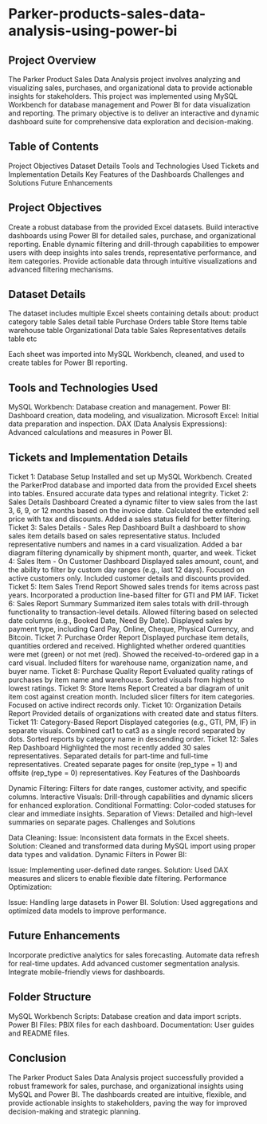 # Parker-products-sales-data-analysis-using-power-bi

## Project Overview
The Parker Product Sales Data Analysis project involves analyzing and visualizing sales, purchases, and organizational data to provide actionable insights for stakeholders. This project was implemented using MySQL Workbench for database management and Power BI for data visualization and reporting. The primary objective is to deliver an interactive and dynamic dashboard suite for comprehensive data exploration and decision-making.

## Table of Contents
Project Objectives
Dataset Details
Tools and Technologies Used
Tickets and Implementation Details
Key Features of the Dashboards
Challenges and Solutions
Future Enhancements

## Project Objectives
Create a robust database from the provided Excel datasets.
Build interactive dashboards using Power BI for detailed sales, purchase, and organizational reporting.
Enable dynamic filtering and drill-through capabilities to empower users with deep insights into sales trends, representative performance, and item categories.
Provide actionable data through intuitive visualizations and advanced filtering mechanisms.

## Dataset Details
The dataset includes multiple Excel sheets containing details about:
product category table
Sales detail table
Purchase Orders table
Store Items table
warehouse table
Organizational Data table 
Sales Representatives details table etc

Each sheet was imported into MySQL Workbench, cleaned, and used to create tables for Power BI reporting.

## Tools and Technologies Used
MySQL Workbench: Database creation and management.
Power BI: Dashboard creation, data modeling, and visualization.
Microsoft Excel: Initial data preparation and inspection.
DAX (Data Analysis Expressions): Advanced calculations and measures in Power BI.

## Tickets and Implementation Details
Ticket 1: Database Setup
Installed and set up MySQL Workbench.
Created the ParkerProd database and imported data from the provided Excel sheets into tables.
Ensured accurate data types and relational integrity.
Ticket 2: Sales Details Dashboard
Created a dynamic filter to view sales from the last 3, 6, 9, or 12 months based on the invoice date.
Calculated the extended sell price with tax and discounts.
Added a sales status field for better filtering.
Ticket 3: Sales Details - Sales Rep Dashboard
Built a dashboard to show sales item details based on sales representative status.
Included representative numbers and names in a card visualization.
Added a bar diagram filtering dynamically by shipment month, quarter, and week.
Ticket 4: Sales Item - On Customer Dashboard
Displayed sales amount, count, and the ability to filter by custom day ranges (e.g., last 12 days).
Focused on active customers only.
Included customer details and discounts provided.
Ticket 5: Item Sales Trend Report
Showed sales trends for items across past years.
Incorporated a production line-based filter for GTI and PM IAF.
Ticket 6: Sales Report Summary
Summarized item sales totals with drill-through functionality to transaction-level details.
Allowed filtering based on selected date columns (e.g., Booked Date, Need By Date).
Displayed sales by payment type, including Card Pay, Online, Cheque, Physical Currency, and Bitcoin.
Ticket 7: Purchase Order Report
Displayed purchase item details, quantities ordered and received.
Highlighted whether ordered quantities were met (green) or not met (red).
Showed the received-to-ordered gap in a card visual.
Included filters for warehouse name, organization name, and buyer name.
Ticket 8: Purchase Quality Report
Evaluated quality ratings of purchases by item name and warehouse.
Sorted visuals from highest to lowest ratings.
Ticket 9: Store Items Report
Created a bar diagram of unit item cost against creation month.
Included slicer filters for item categories.
Focused on active indirect records only.
Ticket 10: Organization Details Report
Provided details of organizations with created date and status filters.
Ticket 11: Category-Based Report
Displayed categories (e.g., GTI, PM, IF) in separate visuals.
Combined cat1 to cat3 as a single record separated by dots.
Sorted reports by category name in descending order.
Ticket 12: Sales Rep Dashboard
Highlighted the most recently added 30 sales representatives.
Separated details for part-time and full-time representatives.
Created separate pages for onsite (rep_type = 1) and offsite (rep_type = 0) representatives.
Key Features of the Dashboards

Dynamic Filtering: Filters for date ranges, customer activity, and specific columns.
Interactive Visuals: Drill-through capabilities and dynamic slicers for enhanced exploration.
Conditional Formatting: Color-coded statuses for clear and immediate insights.
Separation of Views: Detailed and high-level summaries on separate pages.
Challenges and Solutions

Data Cleaning:
Issue: Inconsistent data formats in the Excel sheets.
Solution: Cleaned and transformed data during MySQL import using proper data types and validation.
Dynamic Filters in Power BI:

Issue: Implementing user-defined date ranges.
Solution: Used DAX measures and slicers to enable flexible date filtering.
Performance Optimization:

Issue: Handling large datasets in Power BI.
Solution: Used aggregations and optimized data models to improve performance.

## Future Enhancements
Incorporate predictive analytics for sales forecasting.
Automate data refresh for real-time updates.
Add advanced customer segmentation analysis.
Integrate mobile-friendly views for dashboards.

## Folder Structure
MySQL Workbench Scripts: Database creation and data import scripts.
Power BI Files: PBIX files for each dashboard.
Documentation: User guides and README files.
## Conclusion
The Parker Product Sales Data Analysis project successfully provided a robust framework for sales, purchase, and organizational insights using MySQL and Power BI. 
The dashboards created are intuitive, flexible, and provide actionable insights to stakeholders, paving the way for improved decision-making and strategic planning.
